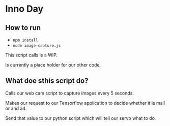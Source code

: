 # Inno Day

## How to run
- `npm install`
- `node image-capture.js`

This script calls is a WIP.

Is currently a place holder for our other code.

## What doe sthis script do?
Calls our web cam script to capture images every 5 seconds.

Makes our request to our Tensorflow application to decide whether it is mail or and ad.

Send that value to our python script which will tell our servo what to do.